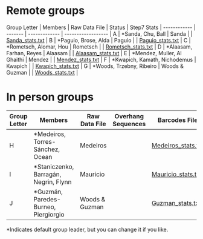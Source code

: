 # Remote groups

Group Letter | Members | Raw Data File | Status | Step7 Stats |
------------ | ------- | ------------- | ------------------ |
A | \*Sanda, Chu, Ball | Sanda |  | [Sanda_stats.txt](step7_stats/Sanda_stats.txt) | 
B | \*Paguio, Brose, Alda | Paguio |  | [Paguio_stats.txt](step7_stats/Paguio_stats.txt) | 
C | \*Rometsch, Alomar, Hou | Rometsch |  | [Rometsch_stats.txt](step7_stats/Rometsch_stats.txt) | 
D | \*Alaasam, Farhan, Reyes | Alaasam |  | [Alaasam_stats.txt](step7_stats/Alaasam_stats.txt) | 
E | \*Mendez, Muller, Al Ghaithi | Mendez |  | [Mendez_stats.txt](step7_stats/Mendez_stats.txt) | 
F | \*Kwapich, Kamath, Nichodemus | Kwapich |  | [Kwapich_stats.txt](step7_stats/Kwapich_stats.txt) | 
G | \*Woods, Trzebny, Ribeiro | Woods & Guzman |  | [Woods_stats.txt](step7_stats/Woods_stats.txt) | 


# In person groups

Group Letter | Members | Raw Data File | Overhang Sequences | Barcodes File |
------------ | ------- | ------------- | ------------------ | ------------- |
H | \*Medeiros, Torres-Sánchez, Ocean | Medeiros |  | [Medeiros_stats.txt](step7_stats/Medeiros_stats.txt) |
I | \*Staniczenko, Barragán, Negrin, Flynn | Mauricio |  | [Mauricio_stats.txt](step7_stats/Mauricio_stats.txt) |
J | \*Guzmán, Paredes-Burneo, Piergiorgio | Woods & Guzman |  | [Guzman_stats.txt](step7_stats/Guzman_stats.txt) |

\*Indicates default group leader, but you can change it if you like.
